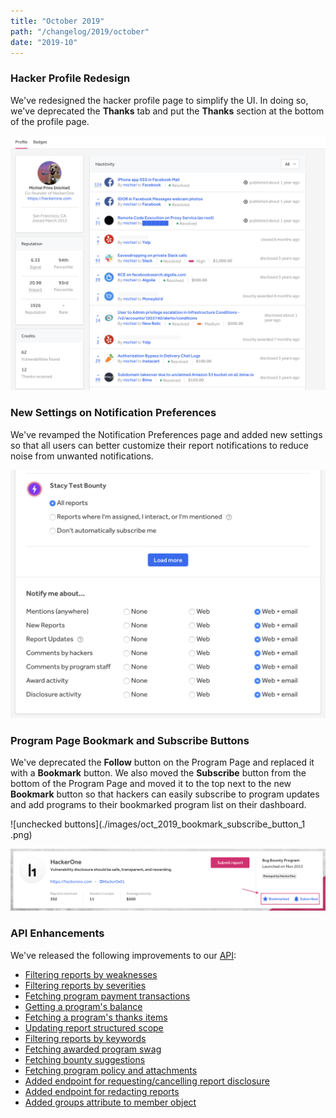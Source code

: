 ```yaml
---
title: "October 2019"
path: "/changelog/2019/october"
date: "2019-10"
---
```


### Hacker Profile Redesign
We've redesigned the hacker profile page to simplify the UI. In doing so, we've deprecated the **Thanks** tab and put the **Thanks** section at the bottom of the profile page.

![profile page](./images/oct_2019_profile_page.png)

### New Settings on Notification Preferences
We've revamped the Notification Preferences page and added new settings so that all users can better customize their report notifications to reduce noise from unwanted notifications.

![notification preferences](./images/oct_2019_notification_preferences.png)

### Program Page Bookmark and Subscribe Buttons
We've deprecated the **Follow** button on the Program Page and replaced it with a **Bookmark** button. We also moved the **Subscribe** button from the bottom of the Program Page and moved it to the top next to the new **Bookmark** button so that hackers can easily subscribe to program updates and add programs to their bookmarked program list on their dashboard.   

 ![unchecked buttons](./images/oct_2019_bookmark_subscribe_button_1 .png)

 ![checked buttons](./images/oct_2019_bookmark_subscribe_button_2.png)

### API Enhancements
We've released the following improvements to our [API](https://api.hackerone.com/#introduction):
* [Filtering reports by weaknesses](https://api.hackerone.com/#reports-get-all-reports)
* [Filtering reports by severities](https://api.hackerone.com/#reports-get-all-reports)
* [Fetching program payment transactions](https://api.hackerone.com/#programs-get-payment-transactions)
* [Getting a program's balance](https://api.hackerone.com/#programs-get-balance)
* [Fetching a program's thanks items](https://api.hackerone.com/#programs-get-thanks-to-hackers)
* [Updating report structured scope](https://api.hackerone.com/#reports-update-structured-scope)
* [Filtering reports by keywords](https://api.hackerone.com/#reports-get-all-reports)
* [Fetching awarded program swag](https://api.hackerone.com/#programs-get-awarded-swag)
* [Fetching bounty suggestions](https://api.hackerone.com/#reports-get-bounty-suggestions)
* [Fetching program policy and attachments](https://api.hackerone.com/#programs-get-program)
* [Added endpoint for requesting/cancelling report disclosure](https://api.hackerone.com/#core-resources-reports-manage-disclosure-request)
* [Added endpoint for redacting reports](https://api.hackerone.com/#core-resources-reports-redact)
* [Added groups attribute to member object](https://api.hackerone.com/#core-resources-programs-get-program)
